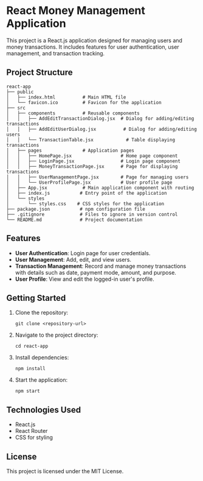# React Money Management Application

This project is a React.js application designed for managing users and money transactions. It includes features for user authentication, user management, and transaction tracking.

## Project Structure

```
react-app
├── public
│   ├── index.html          # Main HTML file
│   └── favicon.ico         # Favicon for the application
├── src
│   ├── components          # Reusable components
│   │   ├── AddEditTransactionDialog.jsx  # Dialog for adding/editing transactions
│   │   ├── AddEditUserDialog.jsx          # Dialog for adding/editing users
│   │   └── TransactionTable.jsx            # Table displaying transactions
│   ├── pages               # Application pages
│   │   ├── HomePage.jsx                  # Home page component
│   │   ├── LoginPage.jsx                 # Login page component
│   │   ├── MoneyTransactionPage.jsx      # Page for displaying transactions
│   │   ├── UserManagementPage.jsx        # Page for managing users
│   │   └── UserProfilePage.jsx           # User profile page
│   ├── App.jsx             # Main application component with routing
│   ├── index.js           # Entry point of the application
│   └── styles
│       └── styles.css    # CSS styles for the application
├── package.json           # npm configuration file
├── .gitignore             # Files to ignore in version control
└── README.md              # Project documentation
```

## Features

- **User Authentication**: Login page for user credentials.
- **User Management**: Add, edit, and view users.
- **Transaction Management**: Record and manage money transactions with details such as date, payment mode, amount, and purpose.
- **User Profile**: View and edit the logged-in user's profile.

## Getting Started

1. Clone the repository:
   ```
   git clone <repository-url>
   ```
2. Navigate to the project directory:
   ```
   cd react-app
   ```
3. Install dependencies:
   ```
   npm install
   ```
4. Start the application:
   ```
   npm start
   ```

## Technologies Used

- React.js
- React Router
- CSS for styling

## License

This project is licensed under the MIT License.